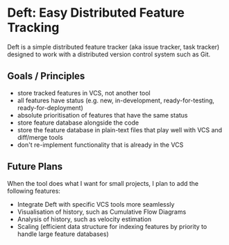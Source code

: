 Deft: Easy Distributed Feature Tracking
=======================================

Deft is a simple distributed feature tracker (aka issue tracker, task tracker) designed to work with a distributed version control system such as Git.

Goals / Principles
------------------

* store tracked features in VCS, not another tool
* all features have status (e.g. new, in-development, ready-for-testing, ready-for-deployment)
* absolute prioritisation of features that have the same status
* store feature database alongside the code
* store the feature database in plain-text files that play well with VCS and diff/merge tools
* don't re-implement functionality that is already in the VCS

Future Plans
------------

When the tool does what I want for small projects, I plan to add the following features: 

* Integrate Deft with specific VCS tools more seamlessly
* Visualisation of history, such as Cumulative Flow Diagrams
* Analysis of history, such as velocity estimation
* Scaling (efficient data structure for indexing features by priority to handle large feature databases)


